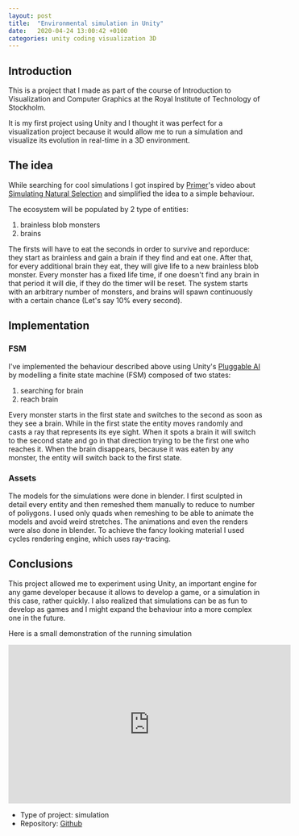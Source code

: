 ```yaml
---
layout: post
title:  "Environmental simulation in Unity"
date:   2020-04-24 13:00:42 +0100
categories: unity coding visualization 3D
---
```


## Introduction
This is a project that I made as part of the course of Introduction to Visualization and Computer Graphics at the Royal Institute of Technology of Stockholm.

It is my first project using Unity and I thought it was perfect for a visualization project because it would allow me to run a simulation and visualize its evolution in real-time in a 3D environment.

## The idea
While searching for cool simulations I got inspired by [Primer](https://www.youtube.com/channel/UCKzJFdi57J53Vr_BkTfN3uQ)'s video about [Simulating Natural Selection](https://www.youtube.com/watch?v=0ZGbIKd0XrM) and simplified the idea to a simple behaviour.

The ecosystem will be populated by 2 type of entities:
1. brainless blob monsters
2. brains

The firsts will have to eat the seconds in order to survive and reporduce: they start as brainless and gain a brain if they find and eat one. After that, for every additional brain they eat, they will give life to a new brainless blob monster. Every monster has a fixed life time, if one doesn't find any brain in that period it will die, if they do the timer will be reset.
The system starts with an arbitrary number of monsters, and brains will spawn continuously with a certain chance (Let's say 10% every second).

## Implementation
### FSM
I've implemented the behaviour described above using Unity's [Pluggable AI](https://learn.unity.com/tutorial/5c515373edbc2a001fd5c79d#) by modelling a finite state machine (FSM) composed of two states: 
1. searching for brain
2. reach brain

Every monster starts in the first state and switches to the second as soon as they see a brain. While in the first state the entity moves randomly and casts a ray that represents its eye sight. When it spots a brain it will switch to the second state and go in that direction trying to be the first one who reaches it. When the brain disappears, because it was eaten by any monster, the entity will switch back to the first state.

### Assets
The models for the simulations were done in blender. I first sculpted in detail every entity and then remeshed them manually to reduce to number of poliygons. I used only quads when remeshing to be able to animate the models and avoid weird stretches. The animations and even the renders were also done in blender. To achieve the fancy looking material I used cycles rendering engine, which uses ray-tracing.

## Conclusions
This project allowed me to experiment using Unity, an important engine for any game developer because it allows to develop a game, or a simulation in this case, rather quickly. I also realized that simulations can be as fun to develop as games and I might expand the behaviour into a more complex one in the future.

Here is a small demonstration of the running simulation
<iframe width="560" height="315" src="https://www.youtube.com/embed/n2_usuTuZDQ" frameborder="0" allow="accelerometer; autoplay; encrypted-media; gyroscope; picture-in-picture" allowfullscreen></iframe>

* Type of project: simulation
* Repository: [Github](https://github.com/Bamarin/3D-simulation)


